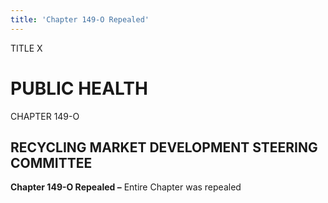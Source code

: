 ```yaml
---
title: 'Chapter 149-O Repealed'
---
```


TITLE X
                                             
PUBLIC HEALTH
=============

CHAPTER 149-O
                                             
RECYCLING MARKET DEVELOPMENT STEERING COMMITTEE
-----------------------------------------------

**Chapter 149-O Repealed –** Entire Chapter was repealed

